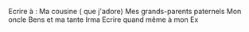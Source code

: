 Ecrire à :
Ma cousine ( que j'adore)
Mes grands-parents paternels
Mon oncle Bens et ma tante Irma
Ecrire quand même à mon Ex

